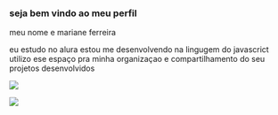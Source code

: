 ### seja bem vindo ao meu perfil
 meu nome e mariane ferreira 

eu estudo no alura 
estou me desenvolvendo na lingugem do javascrict 
utilizo ese espaço pra minha organizaçao   e compartilhamento  do seu projetos desenvolvidos 



![](https://media1.tenor.com/m/sPjjLw8ZxyYAAAAC/obrigado-obrigada.gif)

![](https://media.tenor.com/pV29uCeNdPoAAAAi/obrigado-obrigada.gif)


